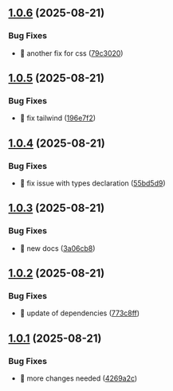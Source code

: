 ## [1.0.6](https://github.com/czkoudy/data-table/compare/v1.0.5...v1.0.6) (2025-08-21)


### Bug Fixes

* 🐛 another fix for css ([79c3020](https://github.com/czkoudy/data-table/commit/79c30209f6fffa396e0357f5e20e055d6d364a4d))

## [1.0.5](https://github.com/czkoudy/data-table/compare/v1.0.4...v1.0.5) (2025-08-21)


### Bug Fixes

* 🐛 fix tailwind ([196e7f2](https://github.com/czkoudy/data-table/commit/196e7f27b99424746743587df2cfd3c4bed426a6))

## [1.0.4](https://github.com/czkoudy/data-table/compare/v1.0.3...v1.0.4) (2025-08-21)


### Bug Fixes

* 🐛 fix issue with types declaration ([55bd5d9](https://github.com/czkoudy/data-table/commit/55bd5d9f97b0fedb9ff0132448aef44d3412a98e))

## [1.0.3](https://github.com/czkoudy/data-table/compare/v1.0.2...v1.0.3) (2025-08-21)


### Bug Fixes

* 🐛 new docs ([3a06cb8](https://github.com/czkoudy/data-table/commit/3a06cb8dab36fd8f101824436bd7eda101ac59c3))

## [1.0.2](https://github.com/czkoudy/data-table/compare/v1.0.1...v1.0.2) (2025-08-21)


### Bug Fixes

* 🐛 update of dependencies ([773c8ff](https://github.com/czkoudy/data-table/commit/773c8ff1c6ddd80b55797267a312a60b816116c6))

## [1.0.1](https://github.com/czkoudy/data-table/compare/v1.0.0...v1.0.1) (2025-08-21)


### Bug Fixes

* 🐛 more changes needed ([4269a2c](https://github.com/czkoudy/data-table/commit/4269a2c812c9aec97d8c65ce65b8aa0b5c1f53f1))
